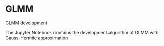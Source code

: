 # GLMM
GLMM development

The Jupyter Notebook contains the development algorithm of GLMM with Gauss-Hermite approximation
